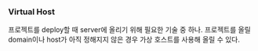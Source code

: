 ### Virtual Host
프로젝트를 deploy할 때 server에 올리기 위해 필요한 기술 중 하나.
프로젝트를 올릴 domain이나 host가 아직 정해지지 않은 경우 가상 호스트를 사용해 올릴 수 있다.
